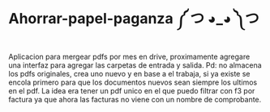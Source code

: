 # Ahorrar-papel-paganza  ༼ つ ◕_◕ ༽つ
Aplicacion para mergear pdfs por mes en drive, proximamente agregare una interfaz para agregar las carpetas de entrada y salida.
Pd: no almacena los pdfs originales, crea uno nuevo y en base a el trabaja, si ya existe se encola primero para que los documentos nuevos sean siempre los ultimos en el pdf.
La idea era tener un pdf unico en el que puedo filtrar con f3 por factura ya que ahora las facturas no viene con un nombre de comprobante.
